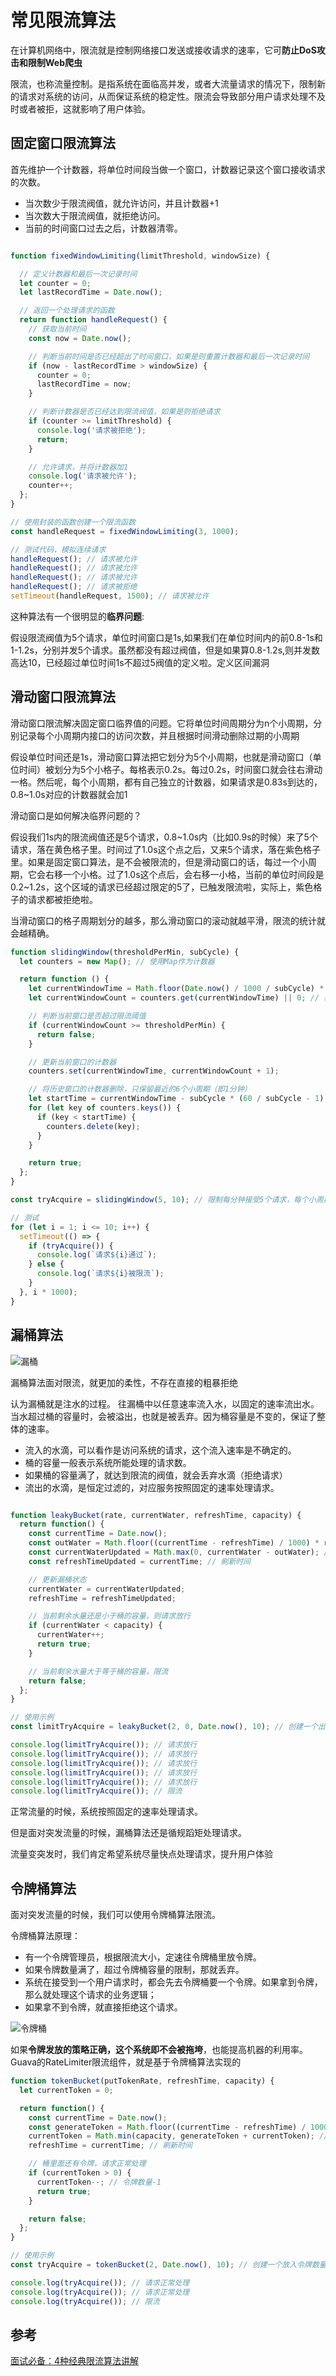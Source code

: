 # 常见限流算法

在计算机网络中，限流就是控制网络接口发送或接收请求的速率，它可**防止DoS攻击和限制Web爬虫**

限流，也称流量控制。是指系统在面临高并发，或者大流量请求的情况下，限制新的请求对系统的访问，从而保证系统的稳定性。限流会导致部分用户请求处理不及时或者被拒，这就影响了用户体验。


## 固定窗口限流算法

首先维护一个计数器，将单位时间段当做一个窗口，计数器记录这个窗口接收请求的次数。

- 当次数少于限流阀值，就允许访问，并且计数器+1
- 当次数大于限流阀值，就拒绝访问。
- 当前的时间窗口过去之后，计数器清零。

```js

function fixedWindowLimiting(limitThreshold, windowSize) {

  // 定义计数器和最后一次记录时间
  let counter = 0;
  let lastRecordTime = Date.now();

  // 返回一个处理请求的函数
  return function handleRequest() {
    // 获取当前时间
    const now = Date.now();

    // 判断当前时间是否已经超出了时间窗口，如果是则重置计数器和最后一次记录时间
    if (now - lastRecordTime > windowSize) {
      counter = 0;
      lastRecordTime = now;
    }

    // 判断计数器是否已经达到限流阀值，如果是则拒绝请求
    if (counter >= limitThreshold) {
      console.log('请求被拒绝');
      return;
    }

    // 允许请求，并将计数器加1
    console.log('请求被允许');
    counter++;
  };
}

// 使用封装的函数创建一个限流函数
const handleRequest = fixedWindowLimiting(3, 1000);

// 测试代码，模拟连续请求
handleRequest(); // 请求被允许
handleRequest(); // 请求被允许
handleRequest(); // 请求被允许
handleRequest(); // 请求被拒绝
setTimeout(handleRequest, 1500); // 请求被允许
```

这种算法有一个很明显的**临界问题**:

假设限流阀值为5个请求，单位时间窗口是1s,如果我们在单位时间内的前0.8-1s和1-1.2s，分别并发5个请求。虽然都没有超过阀值，但是如果算0.8-1.2s,则并发数高达10，已经超过单位时间1s不超过5阀值的定义啦。定义区间漏洞



## 滑动窗口限流算法

滑动窗口限流解决固定窗口临界值的问题。它将单位时间周期分为n个小周期，分别记录每个小周期内接口的访问次数，并且根据时间滑动删除过期的小周期

假设单位时间还是1s，滑动窗口算法把它划分为5个小周期，也就是滑动窗口（单位时间）被划分为5个小格子。每格表示0.2s。每过0.2s，时间窗口就会往右滑动一格。然后呢，每个小周期，都有自己独立的计数器，如果请求是0.83s到达的，0.8~1.0s对应的计数器就会加1

滑动窗口是如何解决临界问题的？

假设我们1s内的限流阀值还是5个请求，0.8~1.0s内（比如0.9s的时候）来了5个请求，落在黄色格子里。时间过了1.0s这个点之后，又来5个请求，落在紫色格子里。如果是固定窗口算法，是不会被限流的，但是滑动窗口的话，每过一个小周期，它会右移一个小格。过了1.0s这个点后，会右移一小格，当前的单位时间段是0.2~1.2s，这个区域的请求已经超过限定的5了，已触发限流啦，实际上，紫色格子的请求都被拒绝啦。

当滑动窗口的格子周期划分的越多，那么滑动窗口的滚动就越平滑，限流的统计就会越精确。

```js
function slidingWindow(thresholdPerMin, subCycle) {
  let counters = new Map(); // 使用Map作为计数器

  return function () {
    let currentWindowTime = Math.floor(Date.now() / 1000 / subCycle) * subCycle; // 获取当前时间在哪个小周期窗口
    let currentWindowCount = counters.get(currentWindowTime) || 0; // 获取当前窗口的计数，初始值为0

    // 判断当前窗口是否超过限流阈值
    if (currentWindowCount >= thresholdPerMin) {
      return false;
    }

    // 更新当前窗口的计数器
    counters.set(currentWindowTime, currentWindowCount + 1);

    // 将历史窗口的计数器删除，只保留最近的6个小周期（即1分钟）
    let startTime = currentWindowTime - subCycle * (60 / subCycle - 1);
    for (let key of counters.keys()) {
      if (key < startTime) {
        counters.delete(key);
      }
    }

    return true;
  };
}

const tryAcquire = slidingWindow(5, 10); // 限制每分钟接受5个请求，每个小周期为10秒

// 测试
for (let i = 1; i <= 10; i++) {
  setTimeout(() => {
    if (tryAcquire()) {
      console.log(`请求${i}通过`);
    } else {
      console.log(`请求${i}被限流`);
    }
  }, i * 1000);
}
```

## 漏桶算法

![漏桶](/study/imgs/%E6%BC%8F%E6%A1%B6.png)

漏桶算法面对限流，就更加的柔性，不存在直接的粗暴拒绝

认为漏桶就是注水的过程。 往漏桶中以任意速率流入水，以固定的速率流出水。当水超过桶的容量时，会被溢出，也就是被丢弃。因为桶容量是不变的，保证了整体的速率。


- 流入的水滴，可以看作是访问系统的请求，这个流入速率是不确定的。
- 桶的容量一般表示系统所能处理的请求数。
- 如果桶的容量满了，就达到限流的阀值，就会丢弃水滴（拒绝请求）
- 流出的水滴，是恒定过滤的，对应服务按照固定的速率处理请求。

```js

function leakyBucket(rate, currentWater, refreshTime, capacity) {
  return function() {
    const currentTime = Date.now();
    const outWater = Math.floor((currentTime - refreshTime) / 1000) * rate; //流出的水量 =(当前时间-上次刷新时间)* 出水率
    const currentWaterUpdated = Math.max(0, currentWater - outWater); // 当前水量 = 之前的桶内水量-流出的水量
    const refreshTimeUpdated = currentTime; // 刷新时间

    // 更新漏桶状态
    currentWater = currentWaterUpdated;
    refreshTime = refreshTimeUpdated;

    // 当前剩余水量还是小于桶的容量，则请求放行
    if (currentWater < capacity) {
      currentWater++;
      return true;
    }

    // 当前剩余水量大于等于桶的容量，限流
    return false;
  };
}

// 使用示例
const limitTryAcquire = leakyBucket(2, 0, Date.now(), 10); // 创建一个出水率为 2，桶容量为 10 的漏桶实例

console.log(limitTryAcquire()); // 请求放行
console.log(limitTryAcquire()); // 请求放行
console.log(limitTryAcquire()); // 请求放行
console.log(limitTryAcquire()); // 请求放行
console.log(limitTryAcquire()); // 请求放行
console.log(limitTryAcquire()); // 限流

```

正常流量的时候，系统按照固定的速率处理请求。

但是面对突发流量的时候，漏桶算法还是循规蹈矩处理请求。

流量变突发时，我们肯定希望系统尽量快点处理请求，提升用户体验

## 令牌桶算法

面对突发流量的时候，我们可以使用令牌桶算法限流。

令牌桶算法原理：

- 有一个令牌管理员，根据限流大小，定速往令牌桶里放令牌。
- 如果令牌数量满了，超过令牌桶容量的限制，那就丢弃。
- 系统在接受到一个用户请求时，都会先去令牌桶要一个令牌。如果拿到令牌，那么就处理这个请求的业务逻辑；
- 如果拿不到令牌，就直接拒绝这个请求。

![令牌桶](/study/imgs/%E4%BB%A4%E7%89%8C%E6%A1%B6.png)

如果**令牌发放的策略正确，这个系统即不会被拖垮**，也能提高机器的利用率。Guava的RateLimiter限流组件，就是基于令牌桶算法实现的

```js
function tokenBucket(putTokenRate, refreshTime, capacity) {
  let currentToken = 0;

  return function() {
    const currentTime = Date.now();
    const generateToken = Math.floor((currentTime - refreshTime) / 1000) * putTokenRate; //生成的令牌 =(当前时间-上次刷新时间)* 放入令牌的速率
    currentToken = Math.min(capacity, generateToken + currentToken); // 当前令牌数量 = 之前的桶内令牌数量+放入的令牌数量
    refreshTime = currentTime; // 刷新时间

    // 桶里面还有令牌，请求正常处理
    if (currentToken > 0) {
      currentToken--; // 令牌数量-1
      return true;
    }

    return false;
  };
}

// 使用示例
const tryAcquire = tokenBucket(2, Date.now(), 10); // 创建一个放入令牌数量为 2，桶容量为 10 的令牌桶实例

console.log(tryAcquire()); // 请求正常处理
console.log(tryAcquire()); // 请求正常处理
console.log(tryAcquire()); // 限流

```

## 参考

[面试必备：4种经典限流算法讲解](https://mp.weixin.qq.com/s/tlaL0ByrWVQ0qiDssSPWnQ)
